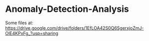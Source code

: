# Anomaly-Detection-Analysis

Some files at: https://drive.google.com/drive/folders/1EfLOA42S0Q6SgerxjoZmJ-OlE4KPxFg_?usp=sharing
